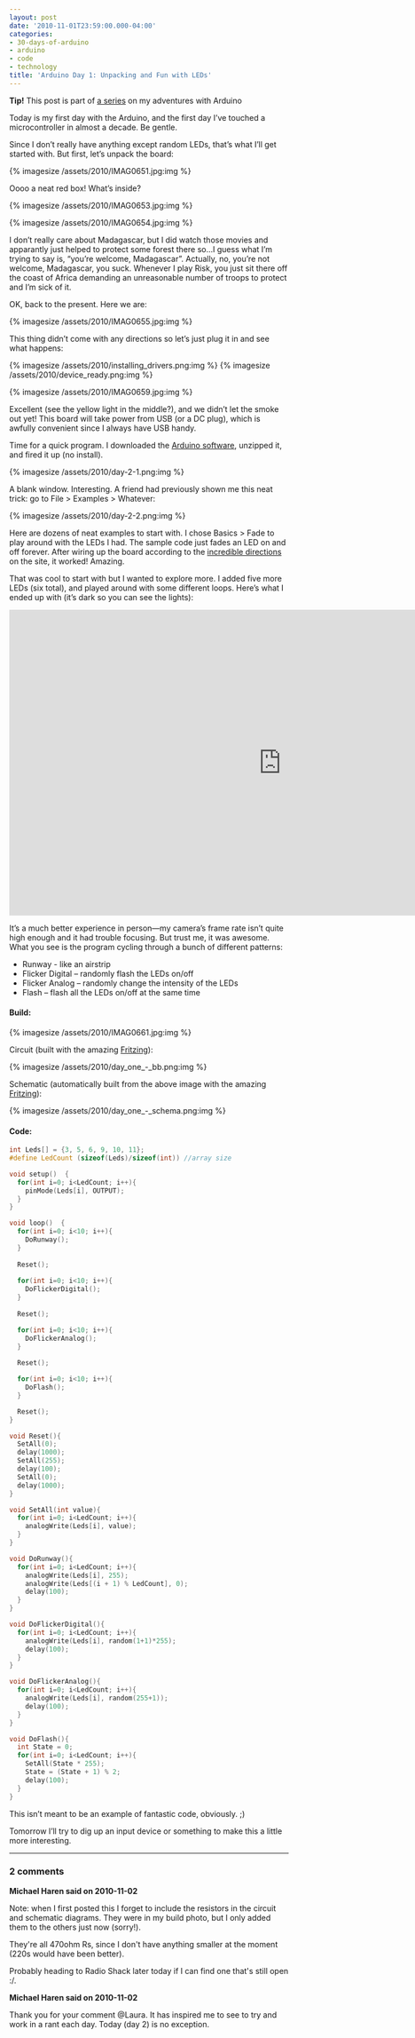 ```yaml
---
layout: post
date: '2010-11-01T23:59:00.000-04:00'
categories:
- 30-days-of-arduino
- arduino
- code
- technology
title: 'Arduino Day 1: Unpacking and Fun with LEDs'
---
```


**Tip!** This post is part of [a series](/search/label/30-days-of-arduino/) on my adventures with Arduino

Today is my first day with the Arduino, and the first day I’ve touched a microcontroller in almost a decade. Be gentle.

Since I don’t really have anything except random LEDs, that’s what I’ll get started with. But first, let’s unpack the board:

{% imagesize /assets/2010/IMAG0651.jpg:img %}

Oooo a neat red box! What’s inside?

{% imagesize /assets/2010/IMAG0653.jpg:img %}

{% imagesize /assets/2010/IMAG0654.jpg:img %}

I don’t really care about Madagascar, but I did watch those movies and apparantly just helped to protect some forest there so...I guess what I’m trying to say is, “you’re welcome, Madagascar”. Actually, no, you’re not welcome, Madagascar, you suck. Whenever I play Risk, you just sit there off the coast of Africa demanding an unreasonable number of troops to protect and I’m sick of it. 

OK, back to the present. Here we are:

{% imagesize /assets/2010/IMAG0655.jpg:img %}

This thing didn’t come with any directions so let’s just plug it in and see what happens:  

{% imagesize /assets/2010/installing_drivers.png:img %}
{% imagesize /assets/2010/device_ready.png:img %}

{% imagesize /assets/2010/IMAG0659.jpg:img %}

Excellent (see the yellow light in the middle?), and we didn’t let the smoke out yet! This board will take power from USB (or a DC plug), which is awfully convenient since I always have USB handy.

Time for a quick program. I downloaded the [Arduino software](http://arduino.cc/en/Main/Software), unzipped it, and fired it up (no install). 

{% imagesize /assets/2010/day-2-1.png:img %}

A blank window. Interesting. A friend had previously shown me this neat trick: go to File > Examples > Whatever:

{% imagesize /assets/2010/day-2-2.png:img %}

Here are dozens of neat examples to start with. I chose Basics > Fade to play around with the LEDs I had. The sample code just fades an LED on and off forever. After wiring up the board according to the [incredible directions](http://arduino.cc/en/Tutorial/Fade) on the site, it worked! Amazing.

That was cool to start with but I wanted to explore more. I added five more LEDs (six total), and played around with some different loops. Here’s what I ended up with (it’s dark so you can see the lights):

<iframe width="979" height="551" src="https://www.youtube.com/embed/VbIfvKNeQZU" title="Arduino day 1: fun with LEDs" frameborder="0" allow="accelerometer; autoplay; clipboard-write; encrypted-media; gyroscope; picture-in-picture; web-share" allowfullscreen></iframe>

It’s a much better experience in person—my camera’s frame rate isn’t quite high enough and it had trouble focusing. But trust me, it was awesome. What you see is the program cycling through a bunch of different patterns: 

* Runway - like an airstrip 
* Flicker Digital – randomly flash the LEDs on/off 
* Flicker Analog – randomly change the intensity of the LEDs 
* Flash – flash all the LEDs on/off at the same time  


#### Build:

{% imagesize /assets/2010/IMAG0661.jpg:img %}

Circuit (built with the amazing [Fritzing](http://fritzing.org/)):

{% imagesize /assets/2010/day_one_-_bb.png:img %}

Schematic (automatically built from the above image with the amazing [Fritzing](http://fritzing.org/)):

{% imagesize /assets/2010/day_one_-_schema.png:img %}

#### Code:

```c
int Leds[] = {3, 5, 6, 9, 10, 11};
#define LedCount (sizeof(Leds)/sizeof(int)) //array size  

void setup()  { 
  for(int i=0; i<LedCount; i++){
    pinMode(Leds[i], OUTPUT);
  }
} 

void loop()  { 
  for(int i=0; i<10; i++){
    DoRunway();
  }
  
  Reset();
  
  for(int i=0; i<10; i++){
    DoFlickerDigital();
  }
  
  Reset();

  for(int i=0; i<10; i++){
    DoFlickerAnalog();
  }
  
  Reset();

  for(int i=0; i<10; i++){
    DoFlash();
  }

  Reset();
}

void Reset(){
  SetAll(0);
  delay(1000);
  SetAll(255);
  delay(100);
  SetAll(0);
  delay(1000);
}

void SetAll(int value){
  for(int i=0; i<LedCount; i++){
    analogWrite(Leds[i], value);
  }  
}

void DoRunway(){
  for(int i=0; i<LedCount; i++){
    analogWrite(Leds[i], 255);    
    analogWrite(Leds[(i + 1) % LedCount], 0);
    delay(100);
  }   
}

void DoFlickerDigital(){
  for(int i=0; i<LedCount; i++){
    analogWrite(Leds[i], random(1+1)*255);    
    delay(100);
  } 
}

void DoFlickerAnalog(){
  for(int i=0; i<LedCount; i++){
    analogWrite(Leds[i], random(255+1));    
    delay(100);
  } 
}

void DoFlash(){
  int State = 0;
  for(int i=0; i<LedCount; i++){
    SetAll(State * 255);
    State = (State + 1) % 2;  
    delay(100);
  } 
}
```

This isn’t meant to be an example of fantastic code, obviously. ;)

Tomorrow I’ll try to dig up an input device or something to make this a little more interesting.

---

### 2 comments

**Michael Haren said on 2010-11-02**

Note: when I first posted this I forget to include the resistors in the circuit and schematic diagrams. They were in my build photo, but I only added them to the others just now (sorry!).

They're all 470ohm Rs, since I don't have anything smaller at the moment (220s would have been better).

Probably heading to Radio Shack later today if I can find one that's still open :/.

**Michael Haren said on 2010-11-02**

Thank you for your comment @Laura. It has inspired me to see to try and work in a rant each day. Today (day 2) is no exception.

